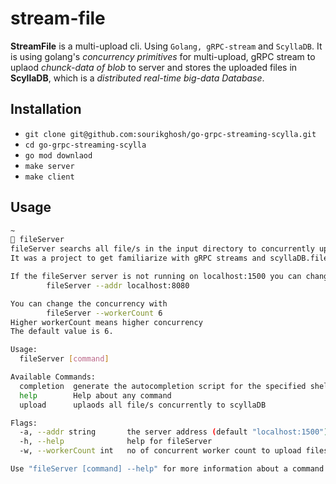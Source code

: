 # stream-file
<b>StreamFile</b> is a multi-upload cli. Using `Golang, gRPC-stream` and `ScyllaDB`. It is using golang's <em>concurrency primitives</em> for multi-upload, gRPC stream to uplaod <em>chunck-data of blob</em> to server and stores the uploaded files in <b>ScyllaDB</b>, which is a <em>distributed real-time big-data Database</em>.

## Installation
- `git clone git@github.com:sourikghosh/go-grpc-streaming-scylla.git`
- `cd go-grpc-streaming-scylla`
- `go mod downlaod`
- `make server`
- `make client`

## Usage

```bash
~
🚀 fileServer
fileServer searchs all file/s in the input directory to concurrently upload them to scyllaDB.
It was a project to get familiarize with gRPC streams and scyllaDB.fileServer takes two config --flag. For example:

If the fileServer server is not running on localhost:1500 you can change it with
        fileServer --addr localhost:8080

You can change the concurrency with
        fileServer --workerCount 6
Higher workerCount means higher concurrency
The default value is 6.

Usage:
  fileServer [command]

Available Commands:
  completion  generate the autocompletion script for the specified shell
  help        Help about any command
  upload      uplaods all file/s concurrently to scyllaDB

Flags:
  -a, --addr string       the server address (default "localhost:1500")
  -h, --help              help for fileServer
  -w, --workerCount int   no of concurrent worker count to upload files (default 6)

Use "fileServer [command] --help" for more information about a command.
```

